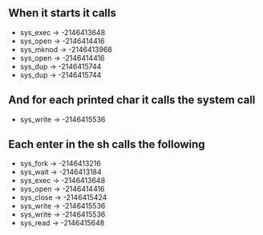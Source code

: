 ## When it starts it calls  

+ sys_exec -> -2146413648
+ sys_open -> -2146414416
+ sys_mknod -> -2146413968
+ sys_open -> -2146414416
+ sys_dup -> -2146415744
+ sys_dup -> -2146415744

## And for each printed char it calls the system call
+ sys_write -> -2146415536

## Each enter in the sh calls the following

+ sys_fork -> -2146413216
+ sys_wait -> -2146413184
+ sys_exec -> -2146413648
+ sys_open -> -2146414416
+ sys_close -> -2146415424
+ sys_write -> -2146415536
+ sys_write -> -2146415536
+ sys_read -> -2146415648
